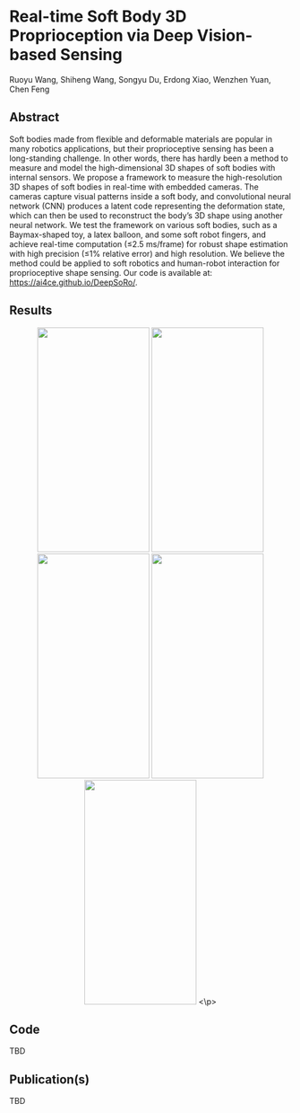 # Real-time Soft Body 3D Proprioception via Deep Vision-based Sensing

Ruoyu Wang, Shiheng Wang, Songyu Du, Erdong Xiao, Wenzhen Yuan, Chen Feng

## Abstract
Soft bodies made from flexible and deformable materials are popular in many robotics applications, but their proprioceptive sensing has been a long-standing challenge. In other words, there has hardly been a method to measure and model the high-dimensional 3D shapes of soft bodies with internal sensors. We propose a framework to measure the high-resolution 3D shapes of soft bodies in real-time with embedded cameras. The cameras capture visual patterns inside a soft body, and convolutional neural network (CNN) produces a latent code representing the deformation state, which can then be used to reconstruct the body’s 3D shape using another neural network. We test the framework on various soft bodies, such as a Baymax-shaped toy, a latex balloon, and some soft robot fingers, and achieve real-time computation (≤2.5 ms/frame) for robust shape estimation with high precision (≤1% relative error) and high resolution. We believe the method could be applied to soft robotics and human-robot interaction for proprioceptive shape sensing. Our code is available at: https://ai4ce.github.io/DeepSoRo/.
## Results
<p align="center">
<img width="200" height="400" src="./docs/images/10_60.gif">
<img width="200" height="400" src="./docs/images/5000_5050.gif">
<img width="200" height="400" src="./docs/images/150_200.gif">
<img width="200" height="400" src="./docs/images/80_130.gif">
<img width="200" height="400" src="./docs/images/3900_3950.gif">
<\p>

## Code
TBD

## Publication(s)
TBD
